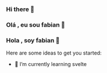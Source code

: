 ### Hi there 👋
### Olá , eu sou fabian 👋
### Hola , soy fabian  👋


Here are some ideas to get you started:

- 🌱 I’m currently learning svelte 
